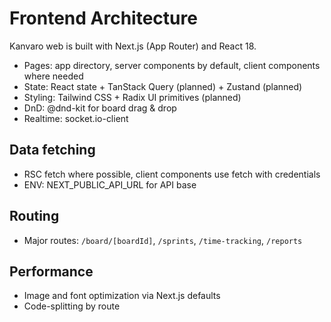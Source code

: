 # Frontend Architecture

Kanvaro web is built with Next.js (App Router) and React 18.

- Pages: app directory, server components by default, client components where needed
- State: React state + TanStack Query (planned) + Zustand (planned)
- Styling: Tailwind CSS + Radix UI primitives (planned)
- DnD: @dnd-kit for board drag & drop
- Realtime: socket.io-client

## Data fetching

- RSC fetch where possible, client components use fetch with credentials
- ENV: NEXT_PUBLIC_API_URL for API base

## Routing

- Major routes: `/board/[boardId]`, `/sprints`, `/time-tracking`, `/reports`

## Performance

- Image and font optimization via Next.js defaults
- Code-splitting by route
